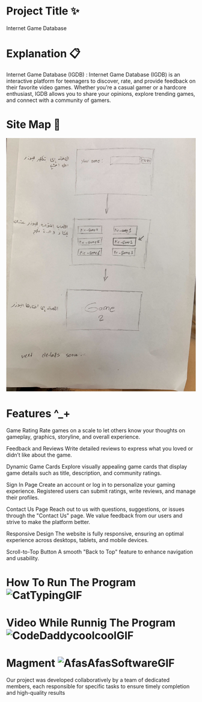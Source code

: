  # Project Title ✨
  Internet Game Database 
 # Explanation  📋
 Internet Game Database (IGDB)  : 
Internet Game Database (IGDB) is an interactive platform for teenagers to discover, rate, and provide feedback on their favorite video games. Whether you’re a casual gamer or a hardcore enthusiast, IGDB allows you to share your opinions, explore trending games, and connect with a community of gamers.

# Site Map 📲
![image alt](https://github.com/Web1-Teams/11am-grp7-repo/blob/6654ad92f7502d495423ebbebf4e568e03a44c32/sitmap%20web.jpg)

# Features ^_+
Game Rating
Rate games on a scale to let others know your thoughts on gameplay, graphics, storyline, and overall experience.

Feedback and Reviews
Write detailed reviews to express what you loved or didn’t like about the game.

Dynamic Game Cards
Explore visually appealing game cards that display game details such as title, description, and community ratings.

Sign In Page
Create an account or log in to personalize your gaming experience. Registered users can submit ratings, write reviews, and manage their profiles.

Contact Us Page
Reach out to us with questions, suggestions, or issues through the "Contact Us" page. We value feedback from our users and strive to make the platform better.

Responsive Design
The website is fully responsive, ensuring an optimal experience across desktops, tablets, and mobile devices.

Scroll-to-Top Button
A smooth "Back to Top" feature to enhance navigation and usability.

# How To Run The Program ![CatTypingGIF](https://github.com/user-attachments/assets/f6969fbe-ba7e-426b-af2e-467942de1018)




# Video While Runnig The Program ![CodeDaddycoolcoolGIF](https://github.com/user-attachments/assets/febac5b6-f80e-4c6d-a8a4-b59a4b5a75ad)



# Magment ![AfasAfasSoftwareGIF](https://github.com/user-attachments/assets/b99486c0-eb68-469b-b848-d1ce9bd880e6)

Our project was developed collaboratively by a team of dedicated members, each responsible for specific tasks to ensure timely completion and high-quality results
